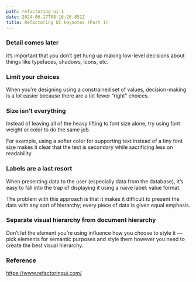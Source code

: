 ```yaml
---
path: refactoring-ui-1
date: 2024-06-17T08:16:26.851Z
title: Refactoring UI keynotes (Part 1)
---
```

### Detail comes later

it’s important that you don’t get hung up making low-level decisions about things like typefaces, shadows, icons, etc. 

### Limit your choices

When you’re designing using a constrained set of values, decision-making is a lot easier because there are a lot fewer “right” choices. 

### Size isn’t everything

Instead of leaving all of the heavy lifting to font size alone, try using font weight or color to do the same job. 

For example, using a softer color for supporting text instead of a tiny font size makes it clear that the text is secondary while sacrificing less on readability 

### Labels are a last resort 

When presenting data to the user (especially data from the database), it’s easy to fall into the trap of displaying it using a naive label: value format. 

The problem with this approach is that it makes it difficult to present the data with any sort of hierarchy; every piece of data is given equal emphasis. 

### Separate visual hierarchy from document hierarchy 

Don’t let the element you’re using influence how you choose to style it — pick elements for semantic purposes and style them however you need to create the best visual hierarchy. 

### Reference

https://www.refactoringui.com/